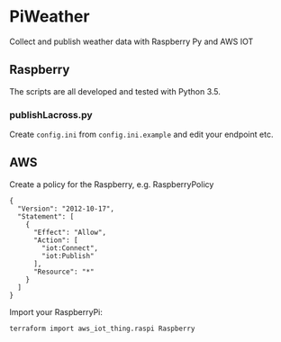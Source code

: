 # PiWeather

Collect and publish weather data with Raspberry Py and AWS IOT

## Raspberry

The scripts are all developed and tested with Python 3.5.

### publishLacross.py

Create ```config.ini``` from ```config.ini.example``` and edit your endpoint etc.


## AWS

Create a policy for the Raspberry, e.g. RaspberryPolicy

```
{
  "Version": "2012-10-17",
  "Statement": [
    {
      "Effect": "Allow",
      "Action": [
        "iot:Connect",
        "iot:Publish"
      ],
      "Resource": "*"
    }
  ]
}
```

Import your RaspberryPi:

```
terraform import aws_iot_thing.raspi Raspberry
```